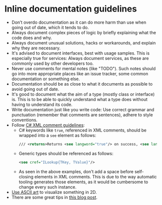 # Inline documentation guidelines



- Don’t overdo documentation as it can do more harm than use when going out of date, which it tends to do.
- Always document complex pieces of logic by briefly explaining what the code does and why.
- Always document unusual solutions, hacks or workarounds, and explain why they are necessary.
- It's advised to document interfaces, best with usage samples. This is especially true for services: Always document services, as these are commonly used by other developers too.
- Never use comments for mental notes (like "TODO"). Such notes should go into more appropriate places like an issue tracker, some common documentation or something else.
- Documentation should be as close to what it documents as possible to avoid going out of date.
- It's good to document what the aim of a type (mostly class or interface) is. This is to be able to quickly understand what a type does without having to understand its code.
- Write documentation just like you write code: Use correct grammar and punctuation (remember that comments are sentences), adhere to style conventions.
- Follow [C# XML comment guidelines](https://docs.microsoft.com/en-us/dotnet/csharp/codedoc):
  - C# keywords like `true`, referenced in XML comments, should be wrapped into a `see` element as follows:
    ```xml
    /// <returns>Returns <see langword="true"/> on success, <see langword="false"/> otherwise.</returns>
    ```
  - Generic types should be referenced as follows:
    ```xml
    <see cref="ILookup{TKey, TValue}"/>
    ```
  - As seen in the above examples, don't add a space before self-closing elements in XML comments. This is due to the way automatic tooling generates those elements, as it would be cumbersome to change every such instance.
- [Use ASCII art](https://blog.regehr.org/archives/1653) to visualize something in 2D.
- There are some great tips in [this blog post](https://buttondown.email/hillelwayne/archive/comment-the-why-and-the-what/).
